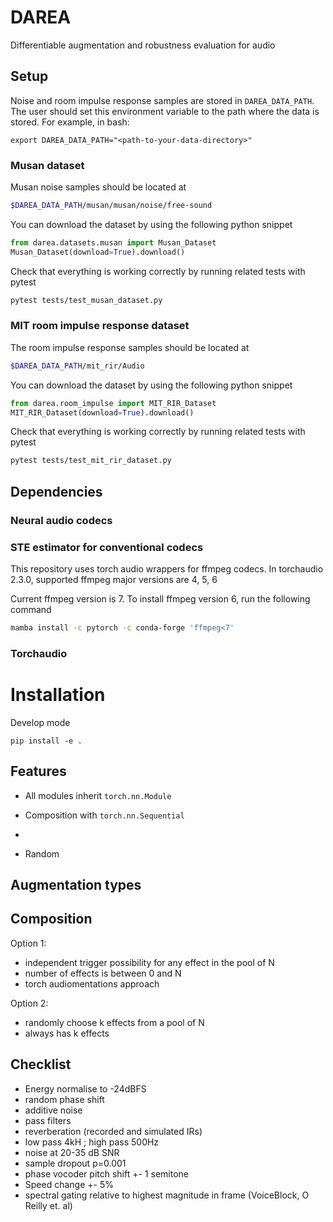 # DAREA
Differentiable augmentation and robustness evaluation for audio


## Setup

Noise and room impulse response samples are stored in `DAREA_DATA_PATH`. The user should set this environment variable to the path where the data is stored. For example, in bash:
```shell
export DAREA_DATA_PATH="<path-to-your-data-directory>"
```

### Musan dataset
Musan noise samples should be located at 
```bash
$DAREA_DATA_PATH/musan/musan/noise/free-sound
```

You can download the dataset by using the following python snippet
```python
from darea.datasets.musan import Musan_Dataset
Musan_Dataset(download=True).download()
```

Check that everything is working correctly by running related tests with pytest
```bash
pytest tests/test_musan_dataset.py
```


### MIT room impulse response dataset


The room impulse response samples should be located at 
```bash
$DAREA_DATA_PATH/mit_rir/Audio
```

You can download the dataset by using the following python snippet
```python
from darea.room_impulse import MIT_RIR_Dataset
MIT_RIR_Dataset(download=True).download()
```

Check that everything is working correctly by running related tests with pytest
```bash
pytest tests/test_mit_rir_dataset.py
```


## Dependencies



### Neural audio codecs

### STE estimator for conventional codecs

This repository uses torch audio wrappers for ffmpeg codecs. In torchaudio 2.3.0, supported ffmpeg major versions are 4, 5, 6

Current ffmpeg version is 7. To install ffmpeg version 6, run the following command
```bash
mamba install -c pytorch -c conda-forge 'ffmpeg<7'
```


### Torchaudio

# Installation

Develop mode
```
pip install -e .
```

## Features

- All modules inherit `torch.nn.Module`

- Composition with `torch.nn.Sequential`

- 

- Random 

## Augmentation types


## Composition

Option 1:
- independent trigger possibility for any effect in the pool of N
- number of effects is between 0 and N
- torch audiomentations approach

Option 2:
- randomly choose k effects from a pool of N 
- always has k effects 

## Checklist

- Energy normalise to -24dBFS
- random phase shift
- additive noise
- pass filters
- reverberation (recorded and simulated IRs)
- low pass 4kH ; high pass 500Hz
- noise at 20-35 dB SNR
- sample dropout p=0.001
- phase vocoder pitch shift +- 1 semitone
- Speed change +- 5%
- spectral gating relative to highest magnitude in frame (VoiceBlock, O Reilly et. al)
